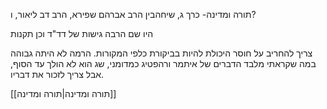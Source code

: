 

תורה ומדינה-
כרך ג, שיחהבין הרב אברהם שפירא, הרב דב ליאור, ו?

היו שם הרבה גישות של דד"ד
וכן תקנות

צריך להחריב על חוסר היכולת להיות בביקורת כלפי המקורות.
הרמה לא היתה גבוהה במה שקראתי מלבד הדברים של איתמר ורהפטיג כמדומני, שג הוא לא הולך עד הסוף, אבל צריך לזכור את דבריו.

[[תורה ומדינה|תורה ומדינה]]